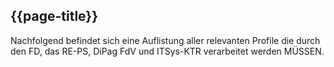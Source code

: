 ## {{page-title}}

Nachfolgend befindet sich eine Auflistung aller relevanten Profile die durch den FD, das RE-PS, DiPag FdV und ITSys-KTR verarbeitet werden MÜSSEN.